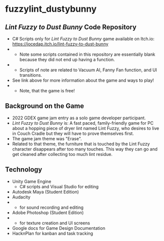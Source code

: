 # fuzzylint_dustybunny
## *Lint Fuzzy to Dust Bunny* Code Repository 
- C# Scripts only for *Lint Fuzzy to Dust Bunny* game available on Itch.io: https://jocedap.itch.io/lint-fuzzy-to-dust-bunny
- - Note some scripts contained in this repository are essentially blank because they did not end up having a function. 
- - Scripts of note are related to Vacuum AI, Fanny Fan function, and UI transitions. 
- See link above for more information about the game and ways to play!
- - Note, that the game is free!
## Background on the Game
- 2022 GDEX game jam entry as a solo game developer participant.
- *Lint Fuzzy to Dust Bunny* is: A fast paced, family-friendly game for PC about a hopping piece of dryer lint named Lint Fuzzy, who desires to live in Couch Cradle but they will have to prove themselves first.
- The game jam theme was "Erase".
- Related to that theme, the furniture that is touched by the Lint Fuzzy character disappears after too many touches.  This way they can go and get cleaned after collecting too much lint residue.
## Technology
- Unity Game Engine
  - C# scripts and Visual Studio for editing
- Autodesk Maya (Student Edition)
- Audacity
- - for sound recording and editing
- Adobe Photoshop (Student Edition)
- - for texture creation and UI screens
- Google docs for Game Design Documentation
- HacknPlan for kanban and task tracking
